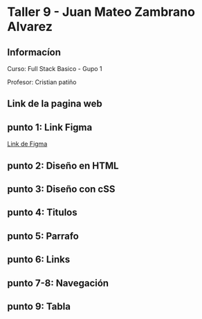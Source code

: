 <h1>Taller 9 - Juan Mateo Zambrano Alvarez</h1>

<h2>Informacíon</h2>
<p>Curso: Full Stack Basico - Gupo 1 </p>
<p>Profesor: Cristian patiño</p>

<h2>Link de la pagina web</h2>


<h2>punto 1: Link Figma</h2>
<a href="https://www.figma.com/file/Fw8uwBM8X9GisgJXJLVsuW/Mateo-Zambrano?type=design&node-id=1706-2&mode=design&t=RDnmRX8vpoLPZnlR-4">Link de Figma</a>

<h2>punto 2: Diseño en HTML </h2>

<h2>punto 3: Diseño con cSS </h2>

<h2>punto 4: Titulos</h2>

<h2>punto 5: Parrafo</h2>

<h2>punto 6: Links</h2>

<h2>punto 7-8: Navegación</h2>

<h2>punto 9: Tabla</h2>